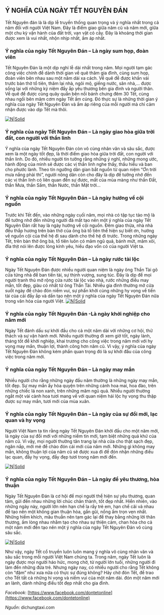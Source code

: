## Ý NGHĨA CỦA NGÀY TẾT NGUYÊN ĐÁN

Tết Nguyên đán là là dịp lễ truyền thống quan trọng và ý nghĩa nhất trong cả năm đối với người Việt Nam. Đây là điểm giao giữa năm cũ và năm mới, giữa một chu kỳ vận hành của đất trời, vạn vật cỏ cây. Đây là khoảng thời gian được xem là vui nhất, nhộn nhịp nhất, ấm áp nhất.

### Ý nghĩa của ngày Tết Nguyên Đán – Là ngày sum họp, đoàn viên

Tết Nguyên Đán là một dịp nghỉ lễ dài nhất trong năm. Mọi người tạm gác công việc chính để dành thời gian về quê thăm gia đình, cùng sum họp, đoàn viên bên nhau sau một năm dài xa cách. Về quê để được khấn vái trước bàn thờ tổ tiên, thăm lại nhà, ngôi mộ, giếng nước, sân nhà,… được sống lại với những kỷ niệm đầy ắp yêu thương bên gia đình và người thân. Về quê để được cùng quây quần bên nồi bánh chưng đêm 30 Tết, cùng nhau ngồi bên mâm cơm ngày Tết ấm cúng.
Đó thực sự là những thời gian ý nghĩa của ngày Tết Nguyên Đán và ấm áp riêng của mỗi người mà chỉ cảm nhận được vào dịp Tết mà thôi.

[![N|Solid](https://dichungtaxi.com/blog/wp-content/uploads/2020/12/tet-1.jpg)](https://www.facebook.com/dontetonline)

### Ý nghĩa của ngày Tết Nguyên Đán – Là ngày giao hòa giữa trời đất, con người với thần linh

Ý nghĩa của ngày Tết Nguyên Đán còn vô cùng nhân văn và sâu sắc, được xem là một ngày tốt đẹp, là thời điểm giao hòa giữa trời đất, con người với thần linh. Do đó, nhiều người tin tưởng rằng những ý nghĩ, những mong ước, hành động của mình sẽ được các vị thần linh nghe thấy, thấu hiểu và ban cho phước lành. Theo tín ngưỡng dân gian bắt nguồn từ quan niệm “Ơn trời mưa nắng phải thì”, người nông dân còn cho đây là dịp để tưởng nhớ đến các vị thần linh có liên quan đến sự được, mất của mùa màng như thần Đất, thần Mưa, thần Sấm, thần Nước, thần Mặt trời…

### Ý nghĩa của ngày Tết Nguyên Đán – Là ngày hướng về cội nguồn

Trước khi Tết đến, vào những ngày cuối năm, mọi nhà có tập tục tảo mộ là để tưởng nhớ đến những người đã mất tạo nên một ý nghĩa của ngày Tết Nguyên Đán rất hay là ngày hướng về cội nguồn. Đêm giao thừa, nhà nhà đều thắp hương  trên bàn thờ của ông bà tổ tiên thể hiện sự biết ơn, hướng về nguồn cội của thế hệ đi sau dành cho thế hệ đi trước. Trong những ngày Tết, trên bàn thờ ông bà, tổ tiên luôn có mâm ngũ quả, bánh mứt, mâm xôi, đĩa thịt nói lên được lòng kính yêu, hiếu đạo vốn có của người Việt ta.
### Ý nghĩa của ngày Tết Nguyên Đán – Là ngày rước tài lộc
Ngày Tết Nguyên Đán được nhiều người quan niệm là ngày ông Thần Tài gõ cửa từng nhà để ban tiền tài, sự thịnh vượng, sung túc. Đây là dịp để mọi người tranh thủ mở rộng cửa rước tài lộc vào nhà, rước những điều may mắn, tốt đẹp, giàu có nhất từ ông Thần Tài. Nhiều gia đình thường mở cửa suốt ngày để chào đón niềm vui, sự phấn khởi cùng những hy vọng về tiền tài của cải đầy ắp và dần tạo nên một ý nghĩa của ngày Tết Nguyên Đán nữa trong văn hóa của người Việt.
[![N|Solid](https://dichungtaxi.com/blog/wp-content/uploads/2020/12/tet-2.jpg)](https://www.facebook.com/dontetonline)

### Ý nghĩa của ngày Tết Nguyên Đán -Là ngày khởi nghiệp cho năm mới

Ngày Tết đánh dấu sự khởi đầu cho cả một năm dài với những cơ hội, thử thách và sự vận hành mới. Nhiều người thường đi xem giờ tốt, ngày lành, tháng tốt để khởi nghiệp, khai trương cho công việc trong năm mới với hy vọng may mắn, thuận lợi, thành công hơn năm cũ. Vì vậy, ý nghĩa của ngày Tết Nguyên Đán không kém phần quan trọng đó là sự khởi đầu của công việc trong năm mới.

### Ý nghĩa của ngày Tết Nguyên Đán – Là ngày may mắn

Nhiều người cho rằng những ngày đầu năm thường là những ngày may mắn, tốt đẹp. Sự may mắn ấy hòa quyện trên những cánh hoa mai, hoa đào, trên những chiếc lá non xanh, trên những mâm ngũ quả. Nhiều người thường ngắt một vài cành hoa tươi mang về với quan niệm hái lộc hy vọng thu thập được sự may mắn, tươi mới của mùa xuân.

### Ý nghĩa của ngày Tết Nguyên Đán – Là ngày của sự đổi mới, lạc quan và hy vọng

Người Việt Nam ta tin rằng ngày Tết Nguyên Đán khởi đầu cho một năm mới, là ngày của sự đổi mới với những niềm tin mới, tạm biệt những quá khứ của năm cũ. Vì vậy, mọi người thường tân trang lại nhà cửa cho thật sạch đẹp, ngăn nắp, mới mẻ để chào đón cái mới của năm mới. Những gì không may mắn, không thuận lợi của năm cũ sẽ được xua đi để đón nhận những điều lạc quan, đầy hy vọng, đầy đẹp tươi trong năm mới đến.

[![N|Solid](https://dichungtaxi.com/blog/wp-content/uploads/2020/12/tet.jpg)](https://www.facebook.com/dontetonline)

### Ý nghĩa của ngày Tết Nguyên Đán – Là ngày để yêu thương, hòa thuận

Ngày Tết Nguyên Đán là cơ hội để mọi người thể hiện sự yêu thương, quan tâm, gửi đến nhau những lời chúc chân thành, tốt đẹp nhất. Hiển nhiên, vào những ngày này, người lớn nên hạn chế la rầy trẻ em, hạn chế cãi vả nhau để tạo nên một không gian thuận hòa, gần gũi, nồng ấm trọn vẹn nhất. Những hiềm khích, mâu thuẫn nên tạm gác lại để thay bằng những lời thân thương, ấm lòng nhau nhằm tạo cho nhau sự thiện cảm, chan hòa cho cả một năm mới đến tạo nên một ý nghĩa của ngày Tết Nguyên Đán vô cùng sâu sắc.

[![N|Solid](https://dichungtaxi.com/blog/wp-content/uploads/2020/12/tet.jpg)](https://www.facebook.com/dontetonline)

Như vậy, ngày Tết cổ truyền luôn luôn mang ý nghĩa vô cùng nhân văn và sâu sắc trong mỗi người Việt Nam chúng ta. Trong năm, ngày Tết luôn là ngày được mọi người háo hức, mong chờ, từ người lớn tuổi, những người đi làm đến những đứa trẻ. Nhưng ngày nay, có nhiều người cho rằng Tết không còn “đậm” như xưa nữa có thực sự đúng không? Hãy chờ đón Tết, để trao cho Tết tất cả những hi vọng và niềm vui của một năm dài. đón một năm mới an lành, dành những điều tốt đẹp nhất cho gia đình.

*Facebook*: [https://www.facebook.com/dontetonline](https://www.facebook.com/dontetonline)

*Nguồn*: dichungtaxi.com
